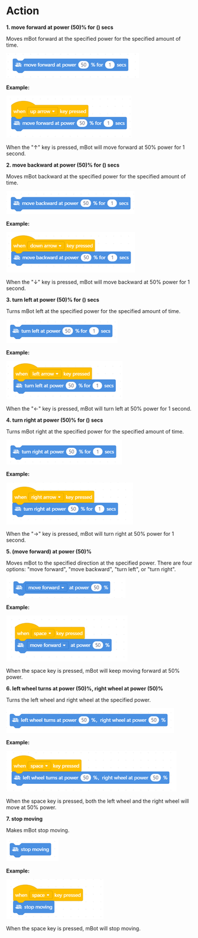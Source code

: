 # Action

**1. move forward at power \(50\)% for \(\) secs**

Moves mBot forward at the specified power for the specified amount of time.

![](../../../.gitbook/assets/0%20%282%29.png)

**Example:**

![](../../../.gitbook/assets/1%20%2842%29.png)

When the "↑" key is pressed, mBot will move forward at 50% power for 1 second.

**2. move backward at power \(50\)% for \(\) secs**

Moves mBot backward at the specified power for the specified amount of time.

![](../../../.gitbook/assets/2%20%285%29.png)

**Example:**

![](../../../.gitbook/assets/3%20%2816%29.png)

When the "↓" key is pressed, mBot will move backward at 50% power for 1 second.

**3. turn left at power \(50\)% for \(\) secs**

Turns mBot left at the specified power for the specified amount of time.

![](../../../.gitbook/assets/4%20%281%29.png)

**Example:**

![](../../../.gitbook/assets/5%20%285%29.png)

When the "←" key is pressed, mBot will turn left at 50% power for 1 second.

**4. turn right at power \(50\)% for \(\) secs**

Turns mBot right at the specified power for the specified amount of time.

![](../../../.gitbook/assets/6%20%281%29.png)

**Example:**

![](../../../.gitbook/assets/7%20%286%29.png)

When the "→" key is pressed, mBot will turn right at 50% power for 1 second.

**5. \(move forward\) at power \(50\)%**

Moves mBot to the specified direction at the specified power. There are four options: "move forward", "move backward", "turn left", or "turn right".

![](../../../.gitbook/assets/8%20%2810%29.png)

**Example:**

![](../../../.gitbook/assets/9%20%2811%29.png)

When the space key is pressed, mBot will keep moving forward at 50% power.

**6. left wheel turns at power \(50\)%, right wheel at power \(50\)%**

Turns the left wheel and right wheel at the specified power.

![](../../../.gitbook/assets/10%20%286%29.png)

**Example:**

![](../../../.gitbook/assets/11%20%285%29.png)

When the space key is pressed, both the left wheel and the right wheel will move at 50% power.

**7. stop moving**

Makes mBot stop moving.

![](../../../.gitbook/assets/12%20%285%29.png)

**Example:**

![](../../../.gitbook/assets/13%20%287%29.png)

When the space key is pressed, mBot will stop moving.

